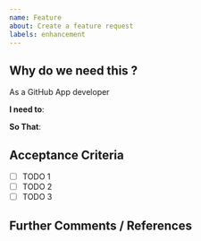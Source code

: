 ```yaml
---
name: Feature
about: Create a feature request
labels: enhancement
---
```


## Why do we need this ?

<!-- A clear and concise description of what is the feature and why you need it ? -->

As a GitHub App developer

**I need to**: 

**So That**:

## Acceptance Criteria

<!-- Add Acceptance Criteria to merge a pull request to add this feature. -->

- [ ] TODO 1
- [ ] TODO 2
- [ ] TODO 3

## Further Comments / References  

<!-- Any additional comments for this . -->
<!-- Add Referances to similiar features provided by any other platform or any other Rocket.Chat App(if possible)  -->
